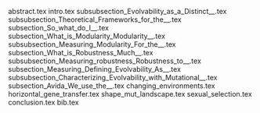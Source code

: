 abstract.tex
intro.tex
subsubsection_Evolvability_as_a_Distinct__.tex
subsubsection_Theoretical_Frameworks_for_the__.tex
subsection_So_what_do_I__.tex
subsection_What_is_Modularity_Modularity__.tex
subsubsection_Measuring_Modularity_For_the__.tex
subsection_What_is_Robustness_Much__.tex
subsubsection_Measuring_robustness_Robustness_to__.tex
subsection_Measuring_Defining_Evolvability_As__.tex
subsubsection_Characterizing_Evolvability_with_Mutational__.tex
subsection_Avida_We_use_the__.tex
changing_environments.tex
horizontal_gene_transfer.tex
shape_mut_landscape.tex
sexual_selection.tex
conclusion.tex
bib.tex
